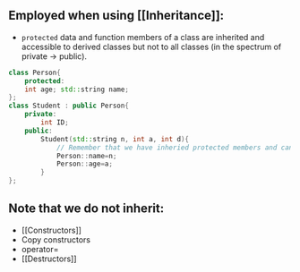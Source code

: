 ## Employed when using [[Inheritance]]:
- `protected` data and function members of a class are inherited and accessible to derived classes but not to all classes (in the spectrum of private -> public).

```cpp
class Person{
	protected:
	int age; std::string name;
};
class Student : public Person{
	private:
		int ID;
	public:
		Student(std::string n, int a, int d){
			// Remember that we have inheried protected members and can use them here:
			Person::name=n;
			Person::age=a;
		}
};
```

## Note that we do not inherit:

- [[Constructors]]
- Copy constructors
- operator=
- [[Destructors]]